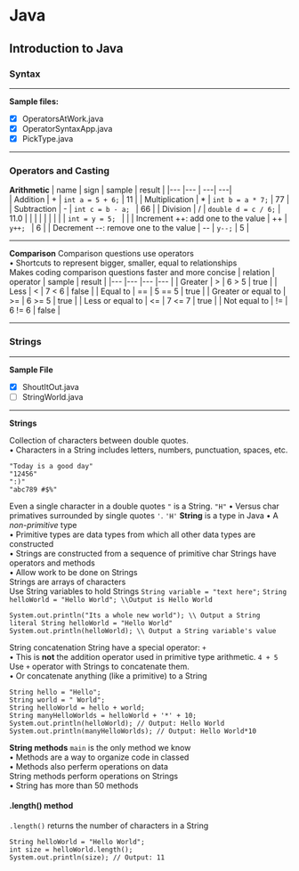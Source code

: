 # Java
## Introduction to Java
### Syntax

---
**Sample files:**
- [x] OperatorsAtWork.java
- [x] OperatorSyntaxApp.java
- [x] PickType.java

---

### Operators and Casting
**Arithmetic**
|   name                                    |   sign    |   sample                                |   result      |
|---                                        |---        |                                      ---|            ---|                            
|   Addition                                |   +       |   `int a = 5 + 6;`                      |   11          |
|   Multiplication                          |   *       |   `int b = a * 7;`                      |   77          |
|   Subtraction                             |   -       |   `int c = b - a; `                     |   66          |
|   Division                                |   /       |   `double d = c / 6;`                   |   11.0        |
|                                           |           |                                         |               |
|                                           |           |   `int = y = 5; `                       |               |
|   Increment ++: add one to the value      |   ++      |   `y++; `                               |   6           |
|   Decrement --: remove one to the value   |   --      |   `y--;`                                |   5           |     

---

**Comparison**
Comparison questions use operators\
• Shortcuts to represent bigger, smaller, equal to relationships\
Makes coding comparison questions faster and more concise
|   relation                |   operator    |   sample      |   result  |
|---                        |---            |---            |---        | 
|   Greater                 |   >           |   6 > 5       |   true    |
|   Less                    |   <           |   7 < 6       |   false   |
|   Equal to                |   ==          |   5 == 5      |   true    |
|   Greater or equal to     |   >=          |   6 >= 5      |   true    |
|   Less or equal to        |   <=          |   7 <= 7      |   true    |
|   Not equal to            |   !=          |   6 != 6      |   false   |

---

### Strings
---
**Sample File**
- [x] ShoutItOut.java
- [ ] StringWorld.java
---

**Strings**

Collection of characters between double quotes.\
• Characters in a String includes letters, numbers, punctuation, spaces, etc.
```
"Today is a good day"
"12456"
":)"
"abc789 #$%"
```
Even a single character in a double quotes `"` is a String. `"H"`
• Versus char primatives surrounded by single quotes `'`. `'H'`
**String** is a type in Java
• A *non-primitive* type\
• Primitive types are data types from which all other data types are constructed\
• Strings are constructed from a sequence of primitive char
Strings have operators and methods\
• Allow work to be done on Strings\
Strings are arrays of characters
<br />
Use String variables to hold Strings
`String variable = "text here";`
`String helloWorld = "Hello World"; \\Output is Hello World`

```
System.out.println("Its a whole new world"); \\ Output a String literal String helloWorld = "Hello World"
System.out.println(helloWorld); \\ Output a String variable's value
```

String concatenation
String have a special operator: `+`\
• This is **not** the addition operator used in primitive type arithmetic. `4 + 5`\
Use `+` operator with Strings to concatenate them.\
• Or concatenate anything (like a primitive) to a String
```
String hello = "Hello";
String world = " World";
String helloWorld = hello + world;
String manyHelloWorlds = helloWorld + '*' + 10;
System.out.println(helloWorld); // Output: Hello World
System.out.println(manyHelloWorlds); // Output: Hello World*10
```

**String methods**
`main` is the only method we know\
• Methods are a way to organize code in classed\
• Methods also perferm operations on data\
String methods perform operations on Strings\
• String has more than 50 methods
<br />

#### .length() method
`.length()` returns the number of characters in a String
```
String helloWorld = "Hello World";
int size = helloWorld.length();
System.out.println(size); // Output: 11
```
